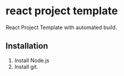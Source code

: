 # react project template

React Project Template with automated build.

## Installation

1. Install Node.js
2. Install git.